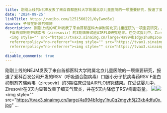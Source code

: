```yaml
---
title: 刚刚上线的NEJM发表了来自首都医科大学附属北京儿童医院的一项重要研究，报道了爱科百发公司开发的RSV（呼吸道合胞病毒）口服小分子抗病毒药RSV F蛋白抑制剂齐瑞...
date: '2024-09-25'
linkTitle: https://weibo.com/1251560221/OyIwmd6e1
source: 子陵在听歌的微博
description: 刚刚上线的NEJM发表了来自首都医科大学附属北京儿童医院的一项重要研究，报道了爱科百发公司开发的RSV（呼吸道合胞病毒）口服小分子抗病毒药RSV
  F蛋白抑制剂齐瑞索韦（ziresovir）的3期临床试验AIRFLO研究结果。在受试婴儿中，Ziresovir在3天内显著改善了细支气管炎，并在5天内降低了RSV病毒载量。
  <img style="" src="https://tvax3.sinaimg.cn/large/4a994b1dgy1hu0q2ouc22j23f74df1kz.jpg"
  referrerpolicy="no-referrer"><img style="" src="https://tvax1.sinaimg.cn/large/4a994b1dgy1hu0q2qn8ufj23kd4df7wi.jpg"
  referrerpolicy="no-referrer"><img style="" src="https://tvax3.sinaimg.cn/large/4a994b1dgy1hu0q2mgyh5j23kb4dfu0x.jpg"
  ...
disable_comments: true
---
```

刚刚上线的NEJM发表了来自首都医科大学附属北京儿童医院的一项重要研究，报道了爱科百发公司开发的RSV（呼吸道合胞病毒）口服小分子抗病毒药RSV F蛋白抑制剂齐瑞索韦（ziresovir）的3期临床试验AIRFLO研究结果。在受试婴儿中，Ziresovir在3天内显著改善了细支气管炎，并在5天内降低了RSV病毒载量。 <img style="" src="https://tvax3.sinaimg.cn/large/4a994b1dgy1hu0q2ouc22j23f74df1kz.jpg" referrerpolicy="no-referrer"><img style="" src="https://tvax1.sinaimg.cn/large/4a994b1dgy1hu0q2qn8ufj23kd4df7wi.jpg" referrerpolicy="no-referrer"><img style="" src="https://tvax3.sinaimg.cn/large/4a994b1dgy1hu0q2mgyh5j23kb4dfu0x.jpg" ...